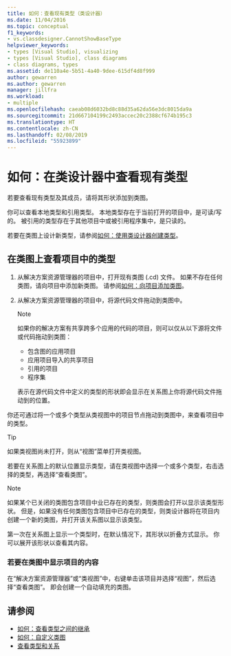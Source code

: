 ```yaml
---
title: 如何：查看现有类型（类设计器）
ms.date: 11/04/2016
ms.topic: conceptual
f1_keywords:
- vs.classdesigner.CannotShowBaseType
helpviewer_keywords:
- types [Visual Studio], visualizing
- types [Visual Studio], class diagrams
- class diagrams, types
ms.assetid: de110a4e-5b51-4a40-9dee-615df4d8f999
author: gewarren
ms.author: gewarren
manager: jillfra
ms.workload:
- multiple
ms.openlocfilehash: caeab08d6032bd8c88d35a62da56e3dc8015da9a
ms.sourcegitcommit: 21d667104199c2493accec20c2388cf674b195c3
ms.translationtype: HT
ms.contentlocale: zh-CN
ms.lasthandoff: 02/08/2019
ms.locfileid: "55923899"
---
```

# <a name="how-to-view-existing-types-in-class-designer"></a>如何：在类设计器中查看现有类型

若要查看现有类型及其成员，请将其形状添加到类图。

你可以查看本地类型和引用类型。 本地类型存在于当前打开的项目中，是可读/写的。 被引用的类型存在于其他项目中或被引用程序集中，是只读的。

若要在类图上设计新类型，请参阅[如何：使用类设计器创建类型](how-to-create-types.md)。

## <a name="to-see-types-in-a-project-on-a-class-diagram"></a>在类图上查看项目中的类型

1.  从解决方案资源管理器的项目中，打开现有类图 (.cd) 文件。 如果不存在任何类图，请向项目中添加新类图。 请参阅[如何：向项目添加类图](how-to-add-class-diagrams-to-projects.md)。

2.  从解决方案资源管理器的项目中，将源代码文件拖动到类图中。

    > [!NOTE]
    > 如果你的解决方案有共享跨多个应用的代码的项目，则可以仅从以下源将文件或代码拖动到类图：
    >
    > - 包含图的应用项目
    > - 应用项目导入的共享项目
    > - 引用的项目
    > - 程序集

    表示在源代码文件中定义的类型的形状即会显示在关系图上你将源代码文件拖动到的位置。

你还可通过将一个或多个类型从类视图中的项目节点拖动到类图中，来查看项目中的类型。

> [!TIP]
> 如果类视图尚未打开，则从“视图”菜单打开类视图。

若要在关系图上的默认位置显示类型，请在类视图中选择一个或多个类型，右击选择的类型，再选择“查看类图”。

> [!NOTE]
> 如果某个已关闭的类图包含项目中业已存在的类型，则类图会打开以显示该类型形状。 但是，如果没有任何类图包含项目中已存在的类型，则类设计器将在项目内创建一个新的类图，并打开该关系图以显示该类型。

第一次在关系图上显示一个类型时，在默认情况下，其形状以折叠方式显示。 你可以展开该形状以查看其内容。

### <a name="to-display-the-contents-of-a-project-in-a-class-diagram"></a>若要在类图中显示项目的内容

在“解决方案资源管理器”或“类视图”中，右键单击该项目并选择“视图”，然后选择“查看类图”。 即会创建一个自动填充的类图。

## <a name="see-also"></a>请参阅

- [如何：查看类型之间的继承](how-to-view-inheritance-between-types.md)
- [如何：自定义类图](how-to-customize-class-diagrams.md)
- [查看类型和关系](designing-and-viewing-classes-and-types.md)